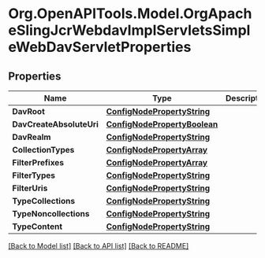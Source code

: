 # Org.OpenAPITools.Model.OrgApacheSlingJcrWebdavImplServletsSimpleWebDavServletProperties
## Properties

Name | Type | Description | Notes
------------ | ------------- | ------------- | -------------
**DavRoot** | [**ConfigNodePropertyString**](ConfigNodePropertyString.md) |  | [optional] 
**DavCreateAbsoluteUri** | [**ConfigNodePropertyBoolean**](ConfigNodePropertyBoolean.md) |  | [optional] 
**DavRealm** | [**ConfigNodePropertyString**](ConfigNodePropertyString.md) |  | [optional] 
**CollectionTypes** | [**ConfigNodePropertyArray**](ConfigNodePropertyArray.md) |  | [optional] 
**FilterPrefixes** | [**ConfigNodePropertyArray**](ConfigNodePropertyArray.md) |  | [optional] 
**FilterTypes** | [**ConfigNodePropertyString**](ConfigNodePropertyString.md) |  | [optional] 
**FilterUris** | [**ConfigNodePropertyString**](ConfigNodePropertyString.md) |  | [optional] 
**TypeCollections** | [**ConfigNodePropertyString**](ConfigNodePropertyString.md) |  | [optional] 
**TypeNoncollections** | [**ConfigNodePropertyString**](ConfigNodePropertyString.md) |  | [optional] 
**TypeContent** | [**ConfigNodePropertyString**](ConfigNodePropertyString.md) |  | [optional] 

[[Back to Model list]](../README.md#documentation-for-models) [[Back to API list]](../README.md#documentation-for-api-endpoints) [[Back to README]](../README.md)

